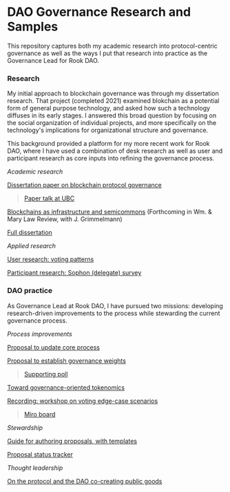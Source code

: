 # DAO Governance Research and Samples

This repository captures both my academic research into protocol-centric governance as well as the ways I put that research into practice as the Governance Lead for Rook DAO. 

### Research

My initial approach to blockchain governance was through my dissertation research. That project (completed 2021) examined blokchain as a potential form of general purpose technology, and asked how such a technology diffuses in its early stages. I answered this broad question by focusing on the social organization of individual projects, and more specifically on the technology's implications for organizational structure and governance.  

This background provided a platform for my more recent work for Rook DAO, where I have used a combination of desk research as well as user and participant research as core inputs into refining the governance process. 

*Academic research* 

[Dissertation paper on blockchain protocol governance](https://github.com/jwindawi/governance/blob/main/windawi_governance_paper.pdf)

>[Paper talk at UBC](https://www.youtube.com/watch?v=zSz3qd5sH88)

[Blockchains as infrastructure and semicommons](https://papers.ssrn.com/sol3/papers.cfm?abstract_id=4152068) (Forthcoming in Wm. & Mary Law Review, with J. Grimmelmann)

[Full dissertation](https://github.com/jwindawi/dissertation/blob/main/Windawi_proquest.pdf)

*Applied research* 

[User research: voting patterns](https://web.archive.org/web/20221202203136/https://forum.rook.fi/t/a-quick-analysis-of-kip-voting-history/366)

[Participant research: Sophon (delegate) survey](https://web.archive.org/web/20221202203032/https://forum.rook.fi/t/hearing-from-the-sophons-poll-results/420)

### DAO practice 

As Governance Lead at Rook DAO, I have pursued two missions: developing research-driven improvements to the process while stewarding the current governance process. 

*Process improvements* 

[Proposal to update core process](https://www.notion.so/rook-labs/KIP-Proposal-History-and-Status-0b74047c889448f59a5f1ae8e2a88e8b)

[Proposal to establish governance weights](https://github.com/jwindawi/governance/blob/main/KIP-32%20Voting%20Participation%20and%20Weights%20-%20KIPs%20_%20Final%20-%20Rook.pdf)
> [Supporting poll](https://github.com/jwindawi/dao-governance/blob/main/ROOK%20vs.%20xROOK%20token%20voting%20weights%20-%20Governance%20Process%20-%20Rook.pdf)

[Toward governance-oriented tokenomics](https://github.com/jwindawi/governance/blob/main/Governance_with_the_new_tokenomics_a_way_forward_discussion_draft.pdf)

[Recording: workshop on voting edge-case scenarios](https://www.youtube.com/watch?v=9dhexBokJxA)
> [Miro board](https://miro.com/app/board/uXjVOeaK95c=/?share_link_id=684179631142)

*Stewardship* 

[Guide for authoring proposals, with templates](https://github.com/jwindawi/governance/blob/main/Writing%20a%20KIP%20for%20Rook%20Governance%20-%20KIPs%20_%20Admin%20-%20Rook.pdf)

[Proposal status tracker](https://www.notion.so/rook-labs/KIP-Proposal-History-and-Status-0b74047c889448f59a5f1ae8e2a88e8b)

*Thought leadership*

[On the protocol and the DAO co-creating public goods](https://web.archive.org/web/20221202185030/https://www.notion.so/rook-labs/Governance-19f4b270e4b44648ae0671f8a964dda6?p=74a458dcd7204bb29e105897527b24e4&pm=s)



